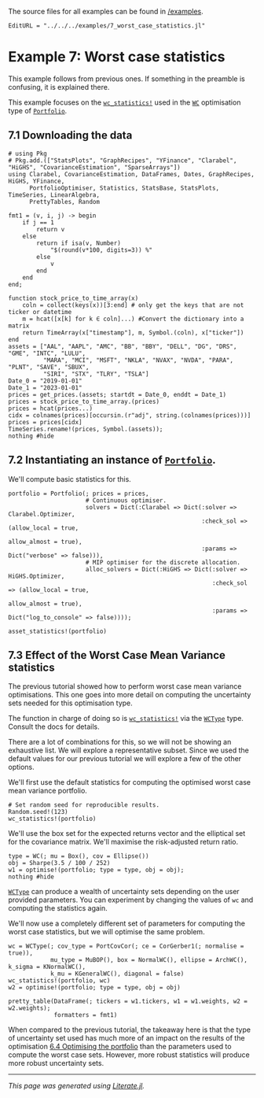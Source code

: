 The source files for all examples can be found in [/examples](https://github.com/dcelisgarza/PortfolioOptimiser.jl/tree/main/examples/).

```@meta
EditURL = "../../../examples/7_worst_case_statistics.jl"
```

# Example 7: Worst case statistics

This example follows from previous ones. If something in the preamble is confusing, it is explained there.

This example focuses on the [`wc_statistics!`](@ref) used in the [`WC`](@ref) optimisation type of [`Portfolio`](@ref).

## 7.1 Downloading the data

````@example 7_worst_case_statistics
# using Pkg
# Pkg.add.(["StatsPlots", "GraphRecipes", "YFinance", "Clarabel", "HiGHS", "CovarianceEstimation", "SparseArrays"])
using Clarabel, CovarianceEstimation, DataFrames, Dates, GraphRecipes, HiGHS, YFinance,
      PortfolioOptimiser, Statistics, StatsBase, StatsPlots, TimeSeries, LinearAlgebra,
      PrettyTables, Random

fmt1 = (v, i, j) -> begin
    if j == 1
        return v
    else
        return if isa(v, Number)
            "$(round(v*100, digits=3)) %"
        else
            v
        end
    end
end;

function stock_price_to_time_array(x)
    coln = collect(keys(x))[3:end] # only get the keys that are not ticker or datetime
    m = hcat([x[k] for k ∈ coln]...) #Convert the dictionary into a matrix
    return TimeArray(x["timestamp"], m, Symbol.(coln), x["ticker"])
end
assets = ["AAL", "AAPL", "AMC", "BB", "BBY", "DELL", "DG", "DRS", "GME", "INTC", "LULU",
          "MARA", "MCI", "MSFT", "NKLA", "NVAX", "NVDA", "PARA", "PLNT", "SAVE", "SBUX",
          "SIRI", "STX", "TLRY", "TSLA"]
Date_0 = "2019-01-01"
Date_1 = "2023-01-01"
prices = get_prices.(assets; startdt = Date_0, enddt = Date_1)
prices = stock_price_to_time_array.(prices)
prices = hcat(prices...)
cidx = colnames(prices)[occursin.(r"adj", string.(colnames(prices)))]
prices = prices[cidx]
TimeSeries.rename!(prices, Symbol.(assets));
nothing #hide
````

## 7.2 Instantiating an instance of [`Portfolio`](@ref).

We'll compute basic statistics for this.

````@example 7_worst_case_statistics
portfolio = Portfolio(; prices = prices,
                      # Continuous optimiser.
                      solvers = Dict(:Clarabel => Dict(:solver => Clarabel.Optimizer,
                                                       :check_sol => (allow_local = true,
                                                                      allow_almost = true),
                                                       :params => Dict("verbose" => false))),
                      # MIP optimiser for the discrete allocation.
                      alloc_solvers = Dict(:HiGHS => Dict(:solver => HiGHS.Optimizer,
                                                          :check_sol => (allow_local = true,
                                                                         allow_almost = true),
                                                          :params => Dict("log_to_console" => false))));

asset_statistics!(portfolio)
````

## 7.3 Effect of the Worst Case Mean Variance statistics

The previous tutorial showed how to perform worst case mean variance optimisations. This one goes into more detail on computing the uncertainty sets needed for this optimisation type.

The function in charge of doing so is [`wc_statistics!`](@ref) via the [`WCType`](@ref) type. Consult the docs for details.

There are a lot of combinations for this, so we will not be showing an exhaustive list. We will explore a representative subset. Since we used the default values for our previous tutorial we will explore a few of the other options.

We'll first use the default statistics for computing the optimised worst case mean variance portfolio.

````@example 7_worst_case_statistics
# Set random seed for reproducible results.
Random.seed!(123)
wc_statistics!(portfolio)
````

We'll use the box set for the expected returns vector and the elliptical set for the covariance matrix. We'll maximise the risk-adjusted return ratio.

````@example 7_worst_case_statistics
type = WC(; mu = Box(), cov = Ellipse())
obj = Sharpe(3.5 / 100 / 252)
w1 = optimise!(portfolio; type = type, obj = obj);
nothing #hide
````

[`WCType`](@ref) can produce a wealth of uncertainty sets depending on the user provided parameters. You can experiment by changing the values of `wc` and computing the statistics again.

We'll now use a completely different set of parameters for computing the worst case statistics, but we will optimise the same problem.

````@example 7_worst_case_statistics
wc = WCType(; cov_type = PortCovCor(; ce = CorGerber1(; normalise = true)),
            mu_type = MuBOP(), box = NormalWC(), ellipse = ArchWC(), k_sigma = KNormalWC(),
            k_mu = KGeneralWC(), diagonal = false)
wc_statistics!(portfolio, wc)
w2 = optimise!(portfolio; type = type, obj = obj)

pretty_table(DataFrame(; tickers = w1.tickers, w1 = w1.weights, w2 = w2.weights);
             formatters = fmt1)
````

When compared to the previous tutorial, the takeaway here is that the type of uncertainty set used has much more of an impact on the results of the optimisation [6.4 Optimising the portfolio](@ref) than the parameters used to compute the worst case sets. However, more robust statistics will produce more robust uncertainty sets.

* * *

*This page was generated using [Literate.jl](https://github.com/fredrikekre/Literate.jl).*
